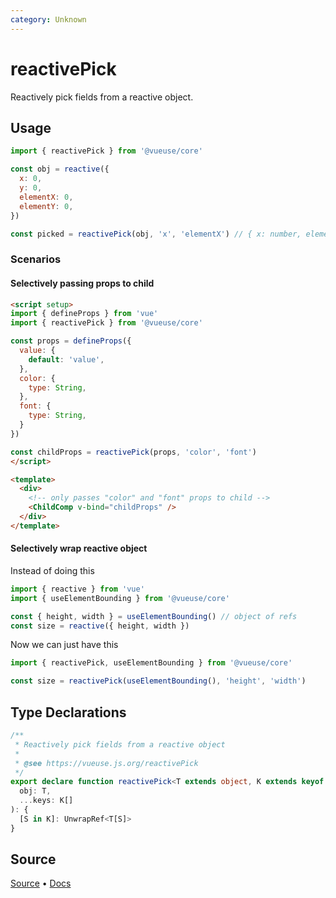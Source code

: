 ```yaml
---
category: Unknown
---
```


# reactivePick

Reactively pick fields from a reactive object.

## Usage

```js
import { reactivePick } from '@vueuse/core'

const obj = reactive({
  x: 0,
  y: 0,
  elementX: 0,
  elementY: 0,
})

const picked = reactivePick(obj, 'x', 'elementX') // { x: number, elementX: number }
```

### Scenarios

#### Selectively passing props to child

```html
<script setup>
import { defineProps } from 'vue'
import { reactivePick } from '@vueuse/core'

const props = defineProps({
  value: {
    default: 'value',
  },
  color: {
    type: String,
  },
  font: {
    type: String,
  }
})

const childProps = reactivePick(props, 'color', 'font')
</script>

<template>
  <div>
    <!-- only passes "color" and "font" props to child -->
    <ChildComp v-bind="childProps" />
  </div>
</template>
```

#### Selectively wrap reactive object

Instead of doing this

```ts
import { reactive } from 'vue'
import { useElementBounding } from '@vueuse/core'

const { height, width } = useElementBounding() // object of refs
const size = reactive({ height, width })
```

Now we can just have this

```ts
import { reactivePick, useElementBounding } from '@vueuse/core'

const size = reactivePick(useElementBounding(), 'height', 'width')
```

<!--FOOTER_STARTS-->
## Type Declarations

```typescript
/**
 * Reactively pick fields from a reactive object
 *
 * @see https://vueuse.js.org/reactivePick
 */
export declare function reactivePick<T extends object, K extends keyof T>(
  obj: T,
  ...keys: K[]
): {
  [S in K]: UnwrapRef<T[S]>
}
```

## Source

[Source](https://github.com/vueuse/vueuse/blob/main/packages/shared/reactivePick/index.ts) • [Docs](https://github.com/vueuse/vueuse/blob/main/packages/shared/reactivePick/index.md)


<!--FOOTER_ENDS-->

